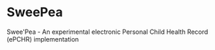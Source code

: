 # SweePea
Swee'Pea - An experimental electronic Personal Child Health Record (ePCHR) implementation
